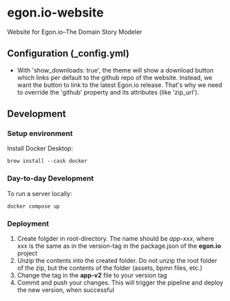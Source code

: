 # egon.io-website
Website for Egon.io–The Domain Story Modeler

## Configuration (_config.yml)

* With 'show_downloads: true', the theme will show a download button which links per default to the github repo of the website. Instead, we want the button to link to the latest Egon.io release. That's why we need to override the 'github' property and its attributes (like 'zip_url').

## Development

### Setup environment

Install Docker Desktop:

```fish
brew install --cask docker
```

### Day-to-day Development

To run a server locally:

```fish
docker compose up
```

### Deployment
1. Create folgder in root-directory. The name should be *app-xxx*, where xxx is the same as in the version-tag in the package.json of the **egon.io** project
2. Unzip the contents into the created folder. Do not unzip the root folder of the zip, but the contents of the folder (assets, bpmn files, etc.)
3. Change the tag in the **app-v2** file to your version tag
4. Commit and push your changes. This will trigger the pipeline and deploy the new version, when successful
